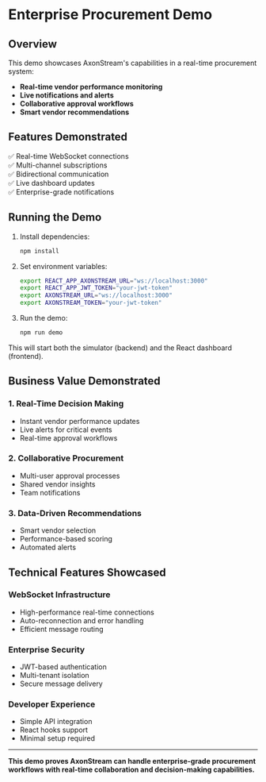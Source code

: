 # Enterprise Procurement Demo

## Overview
This demo showcases AxonStream's capabilities in a real-time procurement system:

- **Real-time vendor performance monitoring**
- **Live notifications and alerts**
- **Collaborative approval workflows**
- **Smart vendor recommendations**

## Features Demonstrated
✅ Real-time WebSocket connections  
✅ Multi-channel subscriptions  
✅ Bidirectional communication  
✅ Live dashboard updates  
✅ Enterprise-grade notifications  

## Running the Demo

1. Install dependencies:
   ```bash
   npm install
   ```

2. Set environment variables:
   ```bash
   export REACT_APP_AXONSTREAM_URL="ws://localhost:3000"
   export REACT_APP_JWT_TOKEN="your-jwt-token"
   export AXONSTREAM_URL="ws://localhost:3000"
   export AXONSTREAM_TOKEN="your-jwt-token"
   ```

3. Run the demo:
   ```bash
   npm run demo
   ```

This will start both the simulator (backend) and the React dashboard (frontend).

## Business Value Demonstrated

### 1. Real-Time Decision Making
- Instant vendor performance updates
- Live alerts for critical events
- Real-time approval workflows

### 2. Collaborative Procurement
- Multi-user approval processes
- Shared vendor insights
- Team notifications

### 3. Data-Driven Recommendations
- Smart vendor selection
- Performance-based scoring
- Automated alerts

## Technical Features Showcased

### WebSocket Infrastructure
- High-performance real-time connections
- Auto-reconnection and error handling
- Efficient message routing

### Enterprise Security
- JWT-based authentication
- Multi-tenant isolation
- Secure message delivery

### Developer Experience
- Simple API integration
- React hooks support
- Minimal setup required

---

**This demo proves AxonStream can handle enterprise-grade procurement workflows with real-time collaboration and decision-making capabilities.**
